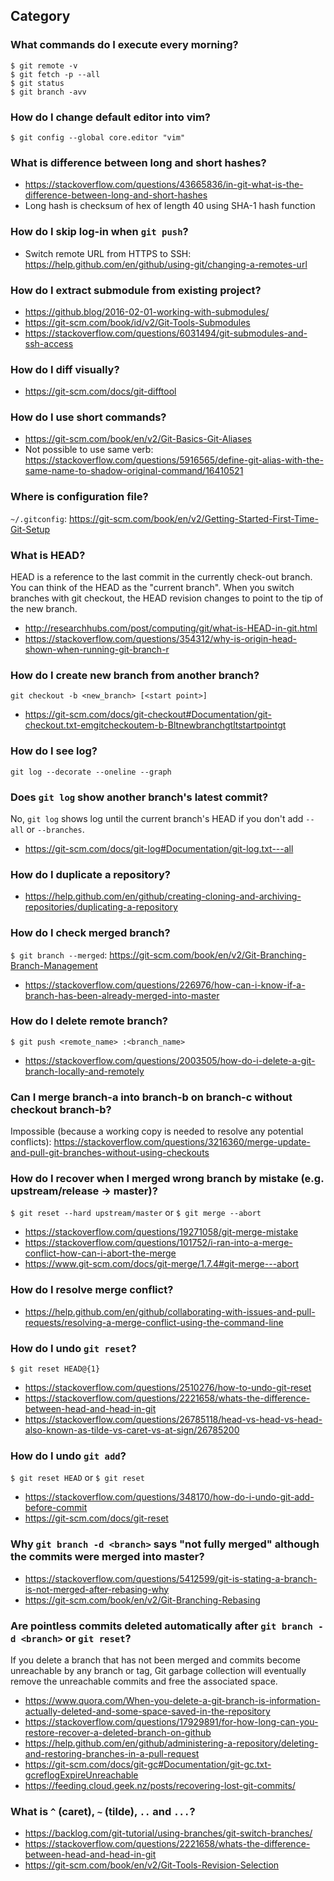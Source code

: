 ## Category

### What commands do I execute every morning?
```
$ git remote -v
$ git fetch -p --all
$ git status
$ git branch -avv
```

### How do I change default editor into vim?
`$ git config --global core.editor "vim"`

### What is difference between long and short hashes?
- https://stackoverflow.com/questions/43665836/in-git-what-is-the-difference-between-long-and-short-hashes
- Long hash is checksum of hex of length 40 using SHA-1 hash function

### How do I skip log-in when `git push`?
- Switch remote URL from HTTPS to SSH: https://help.github.com/en/github/using-git/changing-a-remotes-url

### How do I extract submodule from existing project?
- https://github.blog/2016-02-01-working-with-submodules/
- https://git-scm.com/book/id/v2/Git-Tools-Submodules
- https://stackoverflow.com/questions/6031494/git-submodules-and-ssh-access

### How do I diff visually?
- https://git-scm.com/docs/git-difftool

### How do I use short commands?
- https://git-scm.com/book/en/v2/Git-Basics-Git-Aliases
- Not possible to use same verb: https://stackoverflow.com/questions/5916565/define-git-alias-with-the-same-name-to-shadow-original-command/16410521

### Where is configuration file?
`~/.gitconfig`: https://git-scm.com/book/en/v2/Getting-Started-First-Time-Git-Setup

### What is HEAD?
HEAD is a reference to the last commit in the currently check-out branch. You can think of the HEAD as the "current branch". When you switch branches with git checkout, the HEAD revision changes to point to the tip of the new branch.
- http://researchhubs.com/post/computing/git/what-is-HEAD-in-git.html
- https://stackoverflow.com/questions/354312/why-is-origin-head-shown-when-running-git-branch-r

### How do I create new branch from another branch?
`git checkout -b <new_branch> [<start point>]`
- https://git-scm.com/docs/git-checkout#Documentation/git-checkout.txt-emgitcheckoutem-b-Bltnewbranchgtltstartpointgt

### How do I see log?
`git log --decorate --oneline --graph`

### Does `git log` show another branch's latest commit?
No, `git log` shows log until the current branch's HEAD if you don't add `--all` or `--branches`.
- https://git-scm.com/docs/git-log#Documentation/git-log.txt---all

### How do I duplicate a repository?
- https://help.github.com/en/github/creating-cloning-and-archiving-repositories/duplicating-a-repository

### How do I check merged branch?
`$ git branch --merged`: https://git-scm.com/book/en/v2/Git-Branching-Branch-Management
- https://stackoverflow.com/questions/226976/how-can-i-know-if-a-branch-has-been-already-merged-into-master

### How do I delete remote branch?
`$ git push <remote_name> :<branch_name>`
- https://stackoverflow.com/questions/2003505/how-do-i-delete-a-git-branch-locally-and-remotely

### Can I merge branch-a into branch-b on branch-c without checkout branch-b?
Impossible (because a working copy is needed to resolve any potential conflicts): https://stackoverflow.com/questions/3216360/merge-update-and-pull-git-branches-without-using-checkouts

### How do I recover when I merged wrong branch by mistake (e.g. upstream/release → master)?
`$ git reset --hard upstream/master` or `$ git merge --abort`
- https://stackoverflow.com/questions/19271058/git-merge-mistake
- https://stackoverflow.com/questions/101752/i-ran-into-a-merge-conflict-how-can-i-abort-the-merge
- https://www.git-scm.com/docs/git-merge/1.7.4#git-merge---abort

### How do I resolve merge conflict?
- https://help.github.com/en/github/collaborating-with-issues-and-pull-requests/resolving-a-merge-conflict-using-the-command-line

### How do I undo `git reset`?
`$ git reset HEAD@{1}`
- https://stackoverflow.com/questions/2510276/how-to-undo-git-reset
- https://stackoverflow.com/questions/2221658/whats-the-difference-between-head-and-head-in-git
- https://stackoverflow.com/questions/26785118/head-vs-head-vs-head-also-known-as-tilde-vs-caret-vs-at-sign/26785200

### How do I undo `git add`?
`$ git reset HEAD` or `$ git reset`
- https://stackoverflow.com/questions/348170/how-do-i-undo-git-add-before-commit
- https://git-scm.com/docs/git-reset

### Why `git branch -d <branch>` says "not fully merged" although the commits were merged into master?
- https://stackoverflow.com/questions/5412599/git-is-stating-a-branch-is-not-merged-after-rebasing-why
- https://git-scm.com/book/en/v2/Git-Branching-Rebasing

### Are pointless commits deleted automatically after `git branch -d <branch>` or `git reset`?
If you delete a branch that has not been merged and commits become unreachable by any branch or tag, Git garbage collection will eventually remove the unreachable commits and free the associated space.
- https://www.quora.com/When-you-delete-a-git-branch-is-information-actually-deleted-and-some-space-saved-in-the-repository
- https://stackoverflow.com/questions/17929891/for-how-long-can-you-restore-recover-a-deleted-branch-on-github
- https://help.github.com/en/github/administering-a-repository/deleting-and-restoring-branches-in-a-pull-request
- https://git-scm.com/docs/git-gc#Documentation/git-gc.txt-gcreflogExpireUnreachable
- https://feeding.cloud.geek.nz/posts/recovering-lost-git-commits/

### What is `^` (caret), `~` (tilde), `..` and `...`?
- https://backlog.com/git-tutorial/using-branches/git-switch-branches/
- https://stackoverflow.com/questions/2221658/whats-the-difference-between-head-and-head-in-git
- https://git-scm.com/book/en/v2/Git-Tools-Revision-Selection
